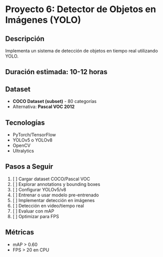 # Proyecto 6: Detector de Objetos en Imágenes (YOLO)

## Descripción
Implementa un sistema de detección de objetos en tiempo real utilizando YOLO.

## Duración estimada: 10-12 horas

## Dataset
- **COCO Dataset (subset)** - 80 categorías
- Alternativa: **Pascal VOC 2012**

## Tecnologías
- PyTorch/TensorFlow
- YOLOv5 o YOLOv8
- OpenCV
- Ultralytics

## Pasos a Seguir
1. [ ] Cargar dataset COCO/Pascal VOC
2. [ ] Explorar annotations y bounding boxes
3. [ ] Configurar YOLOv5/v8
4. [ ] Entrenar o usar modelo pre-entrenado
5. [ ] Implementar detección en imágenes
6. [ ] Detección en video/tiempo real
7. [ ] Evaluar con mAP
8. [ ] Optimizar para FPS

## Métricas
- mAP > 0.60
- FPS > 20 en CPU

